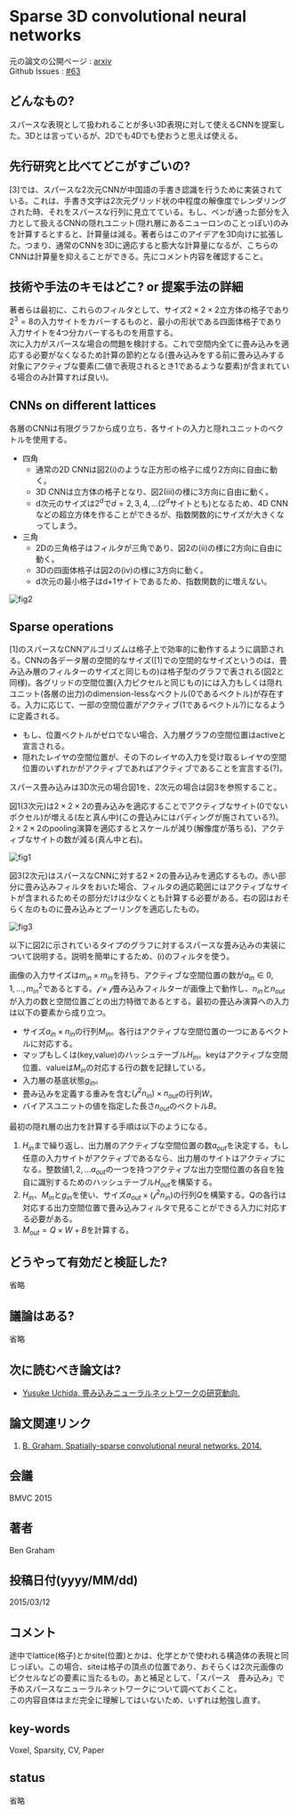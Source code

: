# Sparse 3D convolutional neural networks

元の論文の公開ページ : [arxiv](https://arxiv.org/pdf/1505.02890.pdf)  
Github Issues : [#63](https://github.com/Obarads/obarads.github.io/issues/63)

## どんなもの?
スパースな表現として扱われることが多い3D表現に対して使えるCNNを提案した。3Dとは言っているが、2Dでも4Dでも使おうと思えば使える。

## 先行研究と比べてどこがすごいの?
[3]では、スパースな2次元CNNが中国語の手書き認識を行うために実装されている。これは、手書き文字は2次元グリッド状の中程度の解像度でレンダリングされた時、それをスパースな行列に見立てている。もし、ペンが通った部分を入力として扱えるCNNの隠れユニット(隠れ層にあるニューロンのことっぽい)のみを計算するとすると、計算量は減る。著者らはこのアイデアを3D向けに拡張した。つまり、通常のCNNを3Dに適応すると膨大な計算量になるが、こちらのCNNは計算量を抑えることができる。先にコメント内容を確認すること。

## 技術や手法のキモはどこ? or 提案手法の詳細
著者らは最初に、これらのフィルタとして、サイズ$2\times 2\times 2$立方体の格子であり$2^3=8$の入力サイトをカバーするものと、最小の形状である四面体格子であり入力サイトを4つ分カバーするものを用意する。  
次に入力がスパースな場合の問題を検討する。これで空間内全てに畳み込みを適応する必要がなくなるため計算の節約となる(畳み込みをする前に畳み込みする対象にアクティブな要素(二値で表現されるとき1であるような要素)が含まれている場合のみ計算すれば良い)。  

## CNNs on different lattices
各層のCNNは有限グラフから成り立ち、各サイトの入力と隠れユニットのベクトルを使用する。

- 四角
  - 通常の2D CNNは図2(i)のような正方形の格子に成り2方向に自由に動く。
  - 3D CNNは立方体の格子となり、図2(iii)の様に3方向に自由に動く。
  - d次元のサイズは$2^d$で$d=2,3,4,\ldots$($2^d$サイトとも)となるため、4D CNNなどの超立方体を作ることができるが、指数関数的にサイズが大きくなってしまう。
- 三角
  - 2Dの三角格子はフィルタが三角であり、図2の(ii)の様に2方向に自由に動く。
  - 3Dの四面体格子は図2の(iv)の様に3方向に動く。
  - d次元の最小格子はd+1サイトであるため、指数関数的に増えない。

![fig2](img/S3CNN/fig2.png)

## Sparse operations
[1]のスパースなCNNアルゴリズムは格子上で効率的に動作するように調節される。CNNの各データ層の空間的なサイズ([1]での空間的なサイズというのは、畳み込み層のフィルターのサイズと同じもの)は格子型のグラフで表される(図2と同様)。各グリッドの空間位置(入力ピクセルと同じもの)には入力もしくは隠れユニット(各層の出力)のdimension-lessなベクトル(0であるベクトル)が存在する。入力に応じて、一部の空間位置がアクティブ(1であるベクトル?)になるように定義される。

- もし、位置ベクトルがゼロでない場合、入力層グラフの空間位置はactiveと宣言される。
- 隠れたレイヤの空間位置が、その下のレイヤの入力を受け取るレイヤの空間位置のいずれかがアクティブであればアクティブであることを宣言する(?)。

スパース畳み込みは3D次元の場合図1を、2次元の場合は図3を参照すること。

図1(3次元)は$2\times 2\times 2$の畳み込みを適応することでアクティブなサイト(0でないボクセル)が増える(左と真ん中)(この畳込みにはパディングが施されている?)。$2\times 2\times 2$のpooling演算を適応するとスケールが減り(解像度が落ちる)、アクティブなサイトの数が減る(真ん中と右)。

![fig1](img/S3CNN/fig1.png)

図3(2次元)はスパースなCNNに対する$2\times 2$の畳み込みを適応するもの。赤い部分に畳み込みフィルタをおいた場合、フィルタの適応範囲にはアクティブなサイトが含まれるためその部分だけは少なくとも計算する必要がある。右の図はおそらく左のものに畳み込みとプーリングを適応したもの。

![fig3](img/S3CNN/fig3.png)

以下に図2に示されているタイプのグラフに対するスパースな畳み込みの実装について説明する。説明を簡単にするため、(i)のフィルタを使う。

画像の入力サイズは$m_ {in}\times m_ {in}$を持ち、アクティブな空間位置の数が$a_ {in} \in {0,1,\ldots,m_ {in}^2}$であるとする。$\mathcal{f}\times\mathcal{f}$畳み込みフィルターが画像上で動作し、$n_ {in}$と$n_ {out}$が入力の数と空間位置ごとの出力特徴であるとする。最初の畳込み演算への入力は以下の要素から成り立つ。

- サイズ$a_ {in} \times n_ {in}$の行列$M_ {in}$。各行はアクティブな空間位置の一つにあるベクトルに対応する。
- マップもしくは(key,value)のハッシュテーブル$H_ {in}$。keyはアクティブな空間位置、valueは$M_ {in}$の対応する行の数を記録している。
- 入力層の基底状態$g_ {in}$。
- 畳み込みを定義する重みを含む$(\mathcal{f}^2n_ {in})\times n_ {out}$の行列$W$。
- バイアスユニットの値を指定した長さ$n_ {out}$のベクトル$B$。

最初の隠れ層の出力を計算する手順は以下のようになる。

1. $H_ {in}$まで繰り返し、出力層のアクティブな空間位置の数$a_ {out}$を決定する。もし任意の入力サイトがアクティブであるなら、出力層のサイトはアクティブになる。整数値$1,2,\ldots a_ {out}$の一つを持つアクティブな出力空間位置の各自を独自に識別するためのハッシュテーブル$H_ {out}$を構築する。
2. $H_ {in}$、$M_ {in}$と$g_ {in}$を使い、サイズ$a_ {out}\times (\mathcal{f}^2n_ {in})$の行列$Q$を構築する。$Q$の各行は対応する出力空間位置で畳み込みフィルタで見ることができる入力に対応する必要がある。
3. $M_ {out}=Q\times W+B$を計算する。

## どうやって有効だと検証した?
省略

## 議論はある?
省略

## 次に読むべき論文は?
- [Yusuke Uchida. 畳み込みニューラルネットワークの研究動向.](https://www.slideshare.net/ren4yu/ss-84282514)

## 論文関連リンク
1. [B. Graham. Spatially-sparse convolutional neural networks. 2014.](https://arxiv.org/abs/1409.6070)

## 会議
BMVC 2015

## 著者
Ben Graham

## 投稿日付(yyyy/MM/dd)
2015/03/12

## コメント
途中でlattice(格子)とかsite(位置)とかは、化学とかで使われる構造体の表現と同じっぽい。この場合、siteは格子の頂点の位置であり、おそらくは2次元画像のピクセルなどの要素に当たるもの。あと補足として、「スパース　畳み込み」で予めスパースなニューラルネットワークについて調べておくこと。  
この内容自体はまだ完全に理解してはいないため、いずれは勉強し直す。

## key-words
Voxel, Sparsity, CV, Paper

## status
省略